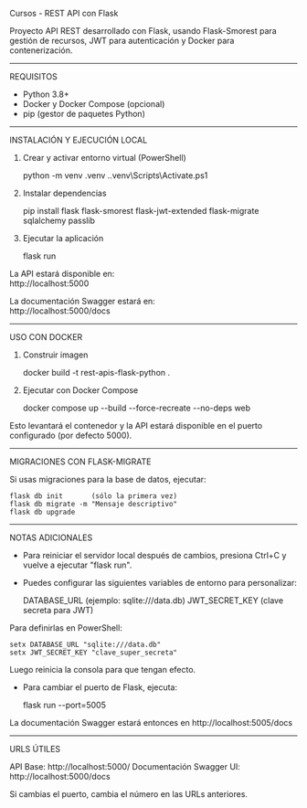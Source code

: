 Cursos - REST API con Flask

Proyecto API REST desarrollado con Flask, usando Flask-Smorest para gestión de recursos,
JWT para autenticación y Docker para contenerización.

---

REQUISITOS

- Python 3.8+
- Docker y Docker Compose (opcional)
- pip (gestor de paquetes Python)

---

INSTALACIÓN Y EJECUCIÓN LOCAL

1. Crear y activar entorno virtual (PowerShell)

    python -m venv .venv
    .\.venv\Scripts\Activate.ps1

2. Instalar dependencias

    pip install flask flask-smorest flask-jwt-extended flask-migrate sqlalchemy passlib

3. Ejecutar la aplicación

    flask run

La API estará disponible en:  
http://localhost:5000

La documentación Swagger estará en:  
http://localhost:5000/docs

---

USO CON DOCKER

1. Construir imagen

    docker build -t rest-apis-flask-python .

2. Ejecutar con Docker Compose

    docker compose up --build --force-recreate --no-deps web

Esto levantará el contenedor y la API estará disponible en el puerto configurado (por defecto 5000).

---

MIGRACIONES CON FLASK-MIGRATE

Si usas migraciones para la base de datos, ejecutar:

    flask db init       (sólo la primera vez)
    flask db migrate -m "Mensaje descriptivo"
    flask db upgrade

---

NOTAS ADICIONALES

- Para reiniciar el servidor local después de cambios, presiona Ctrl+C y vuelve a ejecutar "flask run".
- Puedes configurar las siguientes variables de entorno para personalizar:

    DATABASE_URL      (ejemplo: sqlite:///data.db)
    JWT_SECRET_KEY    (clave secreta para JWT)

Para definirlas en PowerShell:

    setx DATABASE_URL "sqlite:///data.db"
    setx JWT_SECRET_KEY "clave_super_secreta"

Luego reinicia la consola para que tengan efecto.

- Para cambiar el puerto de Flask, ejecuta:

    flask run --port=5005

La documentación Swagger estará entonces en http://localhost:5005/docs

---

URLS ÚTILES

API Base:                 http://localhost:5000/
Documentación Swagger UI:  http://localhost:5000/docs

Si cambias el puerto, cambia el número en las URLs anteriores.


